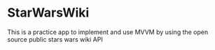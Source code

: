 # StarWarsWiki
This is a practice app to implement and use MVVM by using the open source public stars wars wiki API
